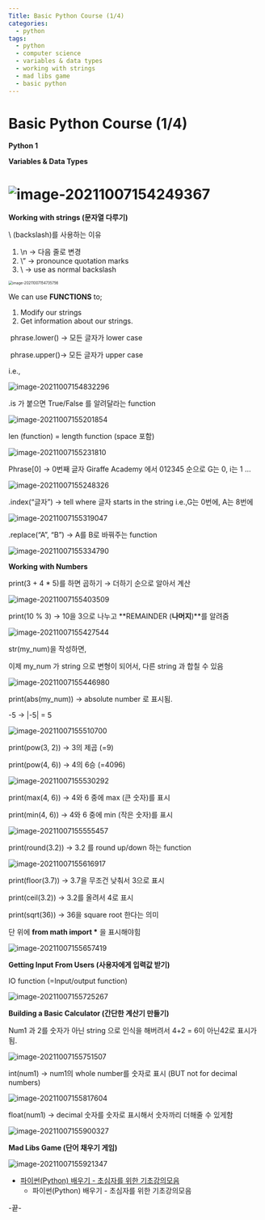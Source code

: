 ```yaml
---
Title: Basic Python Course (1/4)
categories:
  - python
tags:
  - python
  - computer science
  - variables & data types
  - working with strings
  - mad libs game
  - basic python
---
```




# Basic Python Course (1/4)

**Python 1**



**Variables & Data Types**

![image-20211007154249367](../images/2021-10-07-pythonprac/image-20211007154249367.png)
=======



**Working with strings (문자열 다루기)**

\ (backslash)를 사용하는 이유

1. \n → 다음 줄로 변경
2. \” → pronounce quotation marks
3. \ → use as normal backslash

<img src="../images/2021-10-07-pythonprac/image-20211007154735756.png" alt="image-20211007154735756" style="zoom:50%;" />

We can use **FUNCTIONS** to;

1. Modify our strings
2. Get information about our strings.



​	phrase.lower() → 모든 글자가 lower case

​	phrase.upper()→ 모든 글자가 upper case

i.e.,

![image-20211007154832296](../images/2021-10-07-pythonprac/image-20211007154832296.png)

.is 가 붙으면 True/False 를 알려달라는 function

![image-20211007155201854](../images/2021-10-07-pythonprac/image-20211007155201854.png)


len (function) = length function (space 포함)

![image-20211007155231810](../images/2021-10-07-pythonprac/image-20211007155231810.png)

Phrase[0] → 0번째 글자
Giraffe Academy 에서 012345 순으로 G는 0, i는 1 …

![image-20211007155248326](../images/2021-10-07-pythonprac/image-20211007155248326.png)

.index(“글자”) → tell where 글자 starts in the string
i.e.,G는 0번에, A는 8번에

![image-20211007155319047](../images/2021-10-07-pythonprac/image-20211007155319047.png)


.replace(“A”, “B”) → A를  B로 바꿔주는 function

![image-20211007155334790](../images/2021-10-07-pythonprac/image-20211007155334790.png)



**Working with Numbers**



print(3 + 4 * 5)를 하면 곱하기 → 더하기 순으로 알아서 계산

![image-20211007155403509](../images/2021-10-07-pythonprac/image-20211007155403509.png)

print(10 % 3) → 10을 3으로 나누고 **REMAINDER (****나머지****)**를 알려줌

![image-20211007155427544](../images/2021-10-07-pythonprac/image-20211007155427544.png)

str(my_num)을 작성하면,

이제  my_num 가 string 으로 변형이 되어서, 다른 string 과 합칠 수 있음

![image-20211007155446980](../images/2021-10-07-pythonprac/image-20211007155446980.png)

print(abs(my_num)) → absolute number 로 표시됨.

-5 → |-5| = 5

![image-20211007155510700](../images/2021-10-07-pythonprac/image-20211007155510700.png)

print(pow(3, 2)) → 3의 제곱 (=9)

print(pow(4, 6)) → 4의 6승 (=4096)

![image-20211007155530292](../images/2021-10-07-pythonprac/image-20211007155530292.png)

print(max(4, 6)) → 4와 6 중에 max (큰 숫자)를 표시

print(min(4, 6)) → 4와 6 중에 min (작은 숫자)를 표시

![image-20211007155555457](../images/2021-10-07-pythonprac/image-20211007155555457.png)

print(round(3.2)) → 3.2 를 round up/down 하는 function

![image-20211007155616917](../images/2021-10-07-pythonprac/image-20211007155616917.png)

print(floor(3.7)) → 3.7을 무조건 낮춰서 3으로 표시

print(ceil(3.2)) → 3.2를 올려서 4로 표시

print(sqrt(36)) → 36을 square root 한다는 의미

단 위에 **from math import \*** 을 표시해야힘

![image-20211007155657419](../images/2021-10-07-pythonprac/image-20211007155657419.png)



**Getting Input From Users (사용자에게 입력값 받기)**

IO function (=Input/output function)

![image-20211007155725267](../images/2021-10-07-pythonprac/image-20211007155725267.png)





**Building a Basic Calculator (간단한 계산기 만들기)**

Num1 과 2를 숫자가 아닌 string 으로 인식을 해버려서 4+2 = 6이 아닌42로 표시가 됨.

![image-20211007155751507](../images/2021-10-07-pythonprac/image-20211007155751507.png)

int(num1) → num1의 whole number를 숫자로 표시 (BUT not for decimal numbers)

![image-20211007155817604](../images/2021-10-07-pythonprac/image-20211007155817604.png)

float(num1) → decimal 숫자를 숫자로 표시해서 숫자까리 더해줄 수 있게함

![image-20211007155900327](../images/2021-10-07-pythonprac/image-20211007155900327.png)



**Mad Libs Game (단어 채우기 게임)**

![image-20211007155921347](../images/2021-10-07-pythonprac/image-20211007155921347.png)




* [파이썬(Python) 배우기 - 초심자를 위한 기초강의모음](https://www.youtube.com/watch?v=rfscVS0vtbw)
  * 파이썬(Python) 배우기 - 초심자를 위한 기초강의모음

-끝-
